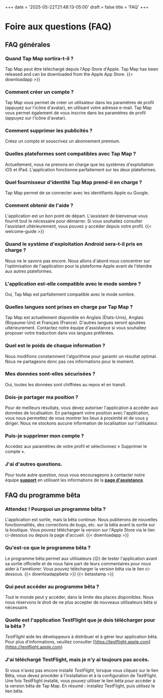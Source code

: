 +++
date = '2025-05-22T21:48:13-05:00'
draft = false
title = 'FAQ'
+++

# Foire aux questions (FAQ)

## FAQ générales

### Quand Tap Map sortira-t-il ? 
Tap Map peut être téléchargé depuis l'App Store d'Apple.
Tap Map has been released and can be downloaded from the Apple App Store. 
{{< downloadapp >}}

### Comment créer un compte ?
Tap Map vous permet de créer un utilisateur dans les paramètres de profil (appuyez sur l'icône d'avatar), en utilisant votre adresse e-mail. Tap Map vous permet également de vous inscrire dans les paramètres de profil (appuyez sur l'icône d'avatar).

### Comment supprimer les publicités ?
Créez un compte et souscrivez un abonnement premium.

### Quelles plateformes sont compatibles avec Tap Map ?
Actuellement, nous ne prenons en charge que les systèmes d'exploitation iOS et iPad. L'application fonctionne parfaitement sur les deux plateformes.

### Quel fournisseur d'identité Tap Map prend-il en charge ?
Tap Map permet de se connecter avec les identifiants Apple ou Google.

### Comment obtenir de l'aide ?
L'application est un bon point de départ. L'assistant de bienvenue vous fournit tout le nécessaire pour démarrer. Si vous souhaitez consulter l'assistant ultérieurement, vous pouvez y accéder depuis votre profil.
{{< welcome-guide >}}

### Quand le système d'exploitation Android sera-t-il pris en charge ?
Nous ne le savons pas encore. Nous allons d'abord nous concentrer sur l'optimisation de l'application pour la plateforme Apple avant de l'étendre aux autres plateformes.

### L'application est-elle compatible avec le mode sombre ? 
Oui, Tap Map est parfaitement compatible avec le mode sombre.

### Quelles langues sont prises en charge par Tap Map ?
Tap Map est actuellement disponible en Anglais (États-Unis), Anglais (Royaume-Uni) et Français (France). D'autres langues seront ajoutées ultérieurement. Contactez notre équipe d'assistance si vous souhaitez proposer votre traduction dans vos langues préférées.

### Quel est le poids de chaque information ?
Nous modifions constamment l'algorithme pour garantir un résultat optimal. Nous ne partageons donc pas ces informations pour le moment.

### Mes données sont-elles sécurisées ?
Oui, toutes les données sont chiffrées au repos et en transit.

### Dois-je partager ma position ?
Pour de meilleurs résultats, vous devez autoriser l'application à accéder aux données de localisation. En partageant votre position avec l'application, vous nous permettez de vous montrer les lieux à proximité et de vous y diriger. Nous ne stockons aucune information de localisation sur l'utilisateur.

### Puis-je supprimer mon compte ?
Accédez aux paramètres de votre profil et sélectionnez « Supprimer le compte ».

### J'ai d'autres questions.
Pour toute autre question, nous vous encourageons à contacter notre équipe [**support**](mailto:support@tapmapapp.org) en utilisant les informations de la [**page d'assistance**](https://tapmapapp.org/support).


## FAQ du programme bêta


### Attendez ! Pourquoi un programme bêta ?
L'application est sortie, mais la bêta continue. Nous publierons de nouvelles fonctionnalités, des corrections de bugs, etc. sur la bêta avant la sortie sur la boutique. Vous pouvez télécharger la version sur l'Apple Store via le lien ci-dessous ou depuis la page d'accueil.
{{< downloadapp >}}

### Qu'est-ce que le programme bêta ?
Le programme bêta permet aux utilisateurs (😉) de tester l'application avant sa sortie officielle et de nous faire part de leurs commentaires pour nous aider à l'améliorer. Vous pouvez télécharger la version bêta via le lien ci-dessous.
{{< downloadappbeta >}}
{{< betastamp >}}

### Qui peut accéder au programme bêta ?
Tout le monde peut y accéder, dans la limite des places disponibles. Nous nous réservons le droit de ne plus accepter de nouveaux utilisateurs bêta si nécessaire.

### Quelle est l'application TestFlight que je dois télécharger pour la bêta ?
*TestFlight* aide les développeurs à distribuer et à gérer leur application bêta. Pour plus d'informations, veuillez consulter [https://testflight.apple.com](https://testflight.apple.com)

### J'ai téléchargé TestFlight, mais je n'y ai toujours pas accès.
Si vous n'avez pas encore installé *TestFlight*, lorsque vous cliquez sur le lien Bêta, vous devez procéder à l'installation et à la configuration de TestFlight. Une fois TestFlight installé, vous pouvez utiliser le lien bêta pour accéder à la version bêta de Tap Map. En résumé : installez TestFlight, puis utilisez le lien bêta.
